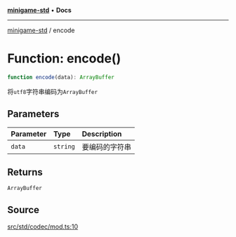 [**minigame-std**](../index.md) • **Docs**

***

[minigame-std](../index.md) / encode

# Function: encode()

```ts
function encode(data): ArrayBuffer
```

将`utf8`字符串编码为`ArrayBuffer`

## Parameters

| Parameter | Type | Description |
| :------ | :------ | :------ |
| `data` | `string` | 要编码的字符串 |

## Returns

`ArrayBuffer`

## Source

[src/std/codec/mod.ts:10](https://github.com/JiangJie/minigame-std/blob/fe87039c9bf9e09f2936bdac3b9a02fcf5e4b50c/src/std/codec/mod.ts#L10)
